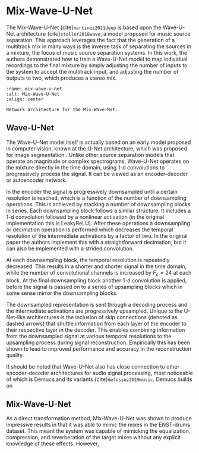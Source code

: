 # Mix-Wave-U-Net

The Mix-Wave-U-Net {cite}`martinez2021deep` is based upon the Wave-U-Net architecture {cite}`stoller2018wave`, a model proposed for music source separation. This approach leverages the fact that the generation of a multitrack mix in many ways is the inverse task of separating the sources in a mixture, the focus of music source separation systems. In this work, the authors demonstrated how to train a Wave-U-Net model to map individual recordings to the final mixture by simply adjusting the number of inputs to the system to accept the multitrack input, and adjusting the number of outputs to two, which produces a stereo mix.

```{figure} /assets/figures/mix-wave-u-net.svg
:name: mix-wave-u-net
:alt: Mix-Wave-U-Net
:align: center

Network architecture for the Mix-Wave-Net.
```

## Wave-U-Net

The Wave-U-Net model itself is actually based on an early model proposed in computer vision, known at the U-Net architecture, which was proposed for image segmentation . Unlike other source separation models that operate on magnitude or complex spectrograms, Wave-U-Net operates on the mixture directly in the time domain, using 1-d convolutions to progressively process the signal. It can be viewed as an encoder-decoder or autoencoder network. 

In the encoder the signal is progressively downsampled until a certain resolution is reached, which is a function of the number of downsampling operations. This is achieved by stacking a number of downsampling blocks in series. Each downsampling block follows a similar structure. It includes a 1-d convolution followed by a nonlinear activation (in the original implementation this is  LeakyReLU). After these operations a downsampling or decimation operation is performed which decreases the temporal resolution of the intermediate activations by a factor of two. In the original paper the authors implement this with a straightforward decimation, but it can also be implemented with a strided convolution.

At each downsampling block, the temporal resolution is repeatedly decreased. This results in a shorter and shorter signal in the time domain, while the number of convolutional channels is increased by $F_c=24$ at each block. At the final downsampling block another 1-d convolution is applied, before the signal is passed on to a series of upsampling blocks which in some sense mirror the downsampling blocks. 

The downsampled representation is sent through a decoding process and the intermediate activations are progressively upsampled. Unique to the U-Net-like architectures is the inclusion of skip connections (denoted as dashed arrows) that shuttle information from each layer of the encoder to their respective layer in the decoder. This enables combining information from the downsampled signal at various temporal resolutions to the upsampling process during signal reconstruction. Empirically this has been shown to lead to improved performance and accuracy in the reconstruction quality. 

It should be noted that Wave-U-Net also has close connection to other encoder-decoder architectures for audio signal processing, most noticeable of which is Demucs and its variants {cite}`defossez2019music`. Demucs builds on 

## Mix-Wave-U-Net

As a direct transformation method, Mix-Wave-U-Net was shown to produce impressive results in that it was able to mimic the mixes in the ENST-drums dataset. This meant the system was capable of mimicking the equalization, compression, and reverberation of the target mixes without any explicit knowledge of these effects. However,